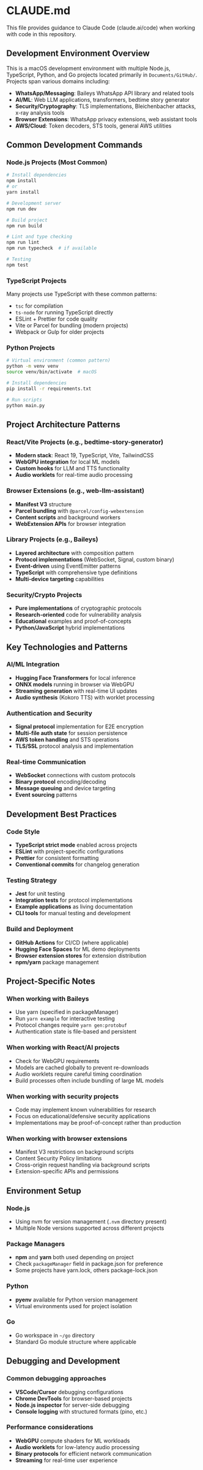 # CLAUDE.md

This file provides guidance to Claude Code (claude.ai/code) when working with code in this repository.

## Development Environment Overview

This is a macOS development environment with multiple Node.js, TypeScript, Python, and Go projects located primarily in `Documents/GitHub/`. Projects span various domains including:

- **WhatsApp/Messaging**: Baileys WhatsApp API library and related tools
- **AI/ML**: Web LLM applications, transformers, bedtime story generator
- **Security/Cryptography**: TLS implementations, Bleichenbacher attacks, x-ray analysis tools  
- **Browser Extensions**: WhatsApp privacy extensions, web assistant tools
- **AWS/Cloud**: Token decoders, STS tools, general AWS utilities

## Common Development Commands

### Node.js Projects (Most Common)
```bash
# Install dependencies
npm install
# or
yarn install

# Development server
npm run dev

# Build project
npm run build

# Lint and type checking
npm run lint
npm run typecheck  # if available

# Testing
npm test
```

### TypeScript Projects
Many projects use TypeScript with these common patterns:
- `tsc` for compilation
- `ts-node` for running TypeScript directly
- ESLint + Prettier for code quality
- Vite or Parcel for bundling (modern projects)
- Webpack or Gulp for older projects

### Python Projects
```bash
# Virtual environment (common pattern)
python -m venv venv
source venv/bin/activate  # macOS

# Install dependencies
pip install -r requirements.txt

# Run scripts
python main.py
```

## Project Architecture Patterns

### React/Vite Projects (e.g., bedtime-story-generator)
- **Modern stack**: React 19, TypeScript, Vite, TailwindCSS
- **WebGPU integration** for local ML models
- **Custom hooks** for LLM and TTS functionality
- **Audio worklets** for real-time audio processing

### Browser Extensions (e.g., web-llm-assistant)
- **Manifest V3** structure
- **Parcel bundling** with `@parcel/config-webextension`
- **Content scripts** and background workers
- **WebExtension APIs** for browser integration

### Library Projects (e.g., Baileys)
- **Layered architecture** with composition pattern
- **Protocol implementations** (WebSocket, Signal, custom binary)
- **Event-driven** using EventEmitter patterns
- **TypeScript** with comprehensive type definitions
- **Multi-device targeting** capabilities

### Security/Crypto Projects
- **Pure implementations** of cryptographic protocols
- **Research-oriented** code for vulnerability analysis
- **Educational** examples and proof-of-concepts
- **Python/JavaScript** hybrid implementations

## Key Technologies and Patterns

### AI/ML Integration
- **Hugging Face Transformers** for local inference
- **ONNX models** running in browser via WebGPU
- **Streaming generation** with real-time UI updates
- **Audio synthesis** (Kokoro TTS) with worklet processing

### Authentication and Security  
- **Signal protocol** implementation for E2E encryption
- **Multi-file auth state** for session persistence
- **AWS token handling** and STS operations
- **TLS/SSL** protocol analysis and implementation

### Real-time Communication
- **WebSocket** connections with custom protocols
- **Binary protocol** encoding/decoding
- **Message queuing** and device targeting
- **Event sourcing** patterns

## Development Best Practices

### Code Style
- **TypeScript strict mode** enabled across projects
- **ESLint** with project-specific configurations
- **Prettier** for consistent formatting
- **Conventional commits** for changelog generation

### Testing Strategy
- **Jest** for unit testing
- **Integration tests** for protocol implementations
- **Example applications** as living documentation
- **CLI tools** for manual testing and development

### Build and Deployment
- **GitHub Actions** for CI/CD (where applicable)
- **Hugging Face Spaces** for ML demo deployments
- **Browser extension stores** for extension distribution
- **npm/yarn** package management

## Project-Specific Notes

### When working with Baileys
- Use yarn (specified in packageManager)
- Run `yarn example` for interactive testing
- Protocol changes require `yarn gen:protobuf`
- Authentication state is file-based and persistent

### When working with React/AI projects  
- Check for WebGPU requirements
- Models are cached globally to prevent re-downloads
- Audio worklets require careful timing coordination
- Build processes often include bundling of large ML models

### When working with security projects
- Code may implement known vulnerabilities for research
- Focus on educational/defensive security applications
- Implementations may be proof-of-concept rather than production

### When working with browser extensions
- Manifest V3 restrictions on background scripts
- Content Security Policy limitations
- Cross-origin request handling via background scripts
- Extension-specific APIs and permissions

## Environment Setup

### Node.js
- Using nvm for version management (`.nvm` directory present)
- Multiple Node versions supported across different projects

### Package Managers
- **npm** and **yarn** both used depending on project
- Check `packageManager` field in package.json for preference
- Some projects have yarn.lock, others package-lock.json

### Python
- **pyenv** available for Python version management  
- Virtual environments used for project isolation

### Go
- Go workspace in `~/go` directory
- Standard Go module structure where applicable

## Debugging and Development

### Common debugging approaches
- **VSCode/Cursor** debugging configurations
- **Chrome DevTools** for browser-based projects  
- **Node.js inspector** for server-side debugging
- **Console logging** with structured formats (pino, etc.)

### Performance considerations
- **WebGPU** compute shaders for ML workloads
- **Audio worklets** for low-latency audio processing
- **Binary protocols** for efficient network communication
- **Streaming** for real-time user experience